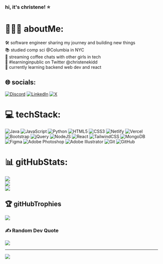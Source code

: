 <!-- Simple bio and stats -->

### hi, it's christene! ⭐️

# 🧚🏾‍♂️ aboutMe:
🛠 software engineer sharing my journey and building new things<br>📚 studied comp sci @Columbia in NYC<br>👯 streaming coffee chats with other girls in tech<br>🔭 #learninginpublic on Twitter @christenekidd<br>🌱 currently learning backend web dev and react


## 🌐 socials:
[![Discord](https://img.shields.io/badge/Discord-%237289DA.svg?logo=discord&logoColor=white)](https://discord.gg/cc_code) [![LinkedIn](https://img.shields.io/badge/LinkedIn-%230077B5.svg?logo=linkedin&logoColor=white)](https://linkedin.com/in/christene-kidd) [![X](https://img.shields.io/badge/X-black.svg?logo=X&logoColor=white)](https://x.com/christenekidd) 

# 💻 techStack:
![Java](https://img.shields.io/badge/java-%23ED8B00.svg?style=flat-square&logo=openjdk&logoColor=white) ![JavaScript](https://img.shields.io/badge/javascript-%23323330.svg?style=flat-square&logo=javascript&logoColor=%23F7DF1E) ![Python](https://img.shields.io/badge/python-3670A0?style=flat-square&logo=python&logoColor=ffdd54) ![HTML5](https://img.shields.io/badge/html5-%23E34F26.svg?style=flat-square&logo=html5&logoColor=white) ![CSS3](https://img.shields.io/badge/css3-%231572B6.svg?style=flat-square&logo=css3&logoColor=white) ![Netlify](https://img.shields.io/badge/netlify-%23000000.svg?style=flat-square&logo=netlify&logoColor=#00C7B7) ![Vercel](https://img.shields.io/badge/vercel-%23000000.svg?style=flat-square&logo=vercel&logoColor=white) ![Bootstrap](https://img.shields.io/badge/bootstrap-%238511FA.svg?style=flat-square&logo=bootstrap&logoColor=white) ![jQuery](https://img.shields.io/badge/jquery-%230769AD.svg?style=flat-square&logo=jquery&logoColor=white) ![NodeJS](https://img.shields.io/badge/node.js-6DA55F?style=flat-square&logo=node.js&logoColor=white) ![React](https://img.shields.io/badge/react-%2320232a.svg?style=flat-square&logo=react&logoColor=%2361DAFB) ![TailwindCSS](https://img.shields.io/badge/tailwindcss-%2338B2AC.svg?style=flat-square&logo=tailwind-css&logoColor=white) ![MongoDB](https://img.shields.io/badge/MongoDB-%234ea94b.svg?style=flat-square&logo=mongodb&logoColor=white) ![Figma](https://img.shields.io/badge/figma-%23F24E1E.svg?style=flat-square&logo=figma&logoColor=white) ![Adobe Photoshop](https://img.shields.io/badge/adobe%20photoshop-%2331A8FF.svg?style=flat-square&logo=adobe%20photoshop&logoColor=white) ![Adobe Illustrator](https://img.shields.io/badge/adobe%20illustrator-%23FF9A00.svg?style=flat-square&logo=adobe%20illustrator&logoColor=white) ![Git](https://img.shields.io/badge/git-%23F05033.svg?style=flat-square&logo=git&logoColor=white) ![GitHub](https://img.shields.io/badge/github-%23121011.svg?style=flat-square&logo=github&logoColor=white)
# 📊 gitHubStats:
![](https://github-readme-stats.vercel.app/api?username=nckidd&theme=bear&hide_border=true&include_all_commits=false&count_private=false)<br/>
![](https://github-readme-streak-stats.herokuapp.com/?user=nckidd&theme=bear&hide_border=true)<br/>
![](https://github-readme-stats.vercel.app/api/top-langs/?username=nckidd&theme=bear&hide_border=true&include_all_commits=false&count_private=false&layout=compact)

## 🏆 gitHubTrophies
![](https://github-profile-trophy.vercel.app/?username=nckidd&theme=radical&no-frame=false&no-bg=true&margin-w=4)

### ✍️ Random Dev Quote
![](https://quotes-github-readme.vercel.app/api?type=horizontal&theme=tokyonight)

---
[![](https://visitcount.itsvg.in/api?id=nckidd&icon=7&color=10)](https://visitcount.itsvg.in)

<!-- Proudly created with GPRM ( https://gprm.itsvg.in ) -->
